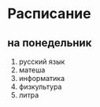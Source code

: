 # Расписание
## на понедельник 
1. русский язык 
2. матеша
3. информатика 
4. физкультура 
5. литра
